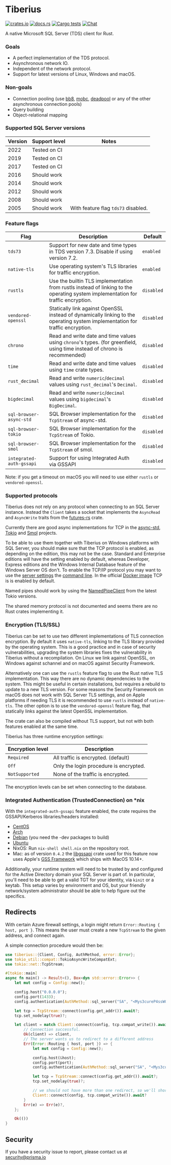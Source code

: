 # Tiberius
[![crates.io](https://meritbadge.herokuapp.com/tiberius)](https://crates.io/crates/tiberius)
[![docs.rs](https://docs.rs/tiberius/badge.svg)](https://docs.rs/tiberius)
[![Cargo tests](https://github.com/prisma/tiberius/actions/workflows/test.yml/badge.svg)](https://github.com/prisma/tiberius/actions/workflows/test.yml)
[![Chat](https://img.shields.io/discord/664092374359605268)](https://discord.gg/xX4xp9x)

A native Microsoft SQL Server (TDS) client for Rust.

### Goals

- A perfect implementation of the TDS protocol.
- Asynchronous network IO.
- Independent of the network protocol.
- Support for latest versions of Linux, Windows and macOS.

### Non-goals

- Connection pooling (use [bb8](https://crates.io/crates/bb8), [mobc](https://crates.io/crates/mobc), [deadpool](https://crates.io/crates/deadpool) or any of the other asynchronous connection pools)
- Query building
- Object-relational mapping

### Supported SQL Server versions

| Version | Support level | Notes                               |
|---------|---------------|-------------------------------------|
|    2022 | Tested on CI  |                                     |
|    2019 | Tested on CI  |                                     |
|    2017 | Tested on CI  |                                     |
|    2016 | Should work   |                                     |
|    2014 | Should work   |                                     |
|    2012 | Should work   |                                     |
|    2008 | Should work   |                                     |
|    2005 | Should work   | With feature flag `tds73` disabled. |

### Feature flags

| Flag                     | Description                                                                                                                      | Default    |
|--------------------------|----------------------------------------------------------------------------------------------------------------------------------|------------|
| `tds73`                  | Support for new date and time types in TDS version 7.3. Disable if using version 7.2.                                            | `enabled`  |
| `native-tls`             | Use operating system's TLS libraries for traffic encryption.                                                                     | `enabled`  |
| `rustls`                 | Use the builtin TLS implementation from rustls instead of linking to the operating system implementation for traffic encryption. | `disabled` |
| `vendored-openssl`       | Statically link against OpenSSL instead of dynamically linking to the operating system implementation for traffic encryption.    | `disabled` |
| `chrono`                 | Read and write date and time values using `chrono`'s types. (for greenfield, using time instead of chrono is recommended)        | `disabled` |
| `time`                   | Read and write date and time values using `time` crate types.                                                                    | `disabled` |
| `rust_decimal`           | Read and write `numeric`/`decimal` values using `rust_decimal`'s `Decimal`.                                                      | `disabled` |
| `bigdecimal`             | Read and write `numeric`/`decimal` values using `bigdecimal`'s `BigDecimal`.                                                     | `disabled` |
| `sql-browser-async-std`  | SQL Browser implementation for the `TcpStream` of async-std.                                                                     | `disabled` |
| `sql-browser-tokio`      | SQL Browser implementation for the `TcpStream` of Tokio.                                                                         | `disabled` |
| `sql-browser-smol`       | SQL Browser implementation for the `TcpStream` of smol.                                                                          | `disabled` |
| `integrated-auth-gssapi` | Support for using Integrated Auth via GSSAPI                                                                                     | `disabled` |

Note: if you get a timeout on macOS you will need to use either `rustls` or `vendored-openssl`.

### Supported protocols

Tiberius does not rely on any protocol when connecting to an SQL Server instance. Instead the `Client` takes a socket that implements the `AsyncRead` and `AsyncWrite` traits from the [futures-rs](https://crates.io/crates/futures) crate.

Currently there are good async implementations for TCP in the [async-std](https://crates.io/crates/async-std), [Tokio](https://crates.io/crates/tokio) and [Smol](https://crates.io/crates/smol) projects.

To be able to use them together with Tiberius on Windows platforms with SQL Server, you should make sure that the TCP protocol is enabled, as depending on the edition, this may not be the case. Standard and Enterprise editions will have the setting enabled by default, whereas Developer, Express editions and the Windows Internal Database feature of the Windows Server OS don't.
To enable the TCP/IP protocol you may want to use  the [server settings](https://docs.microsoft.com/en-us/sql/database-engine/configure-windows/enable-or-disable-a-server-network-protocol) the [command line](https://docs.microsoft.com/en-us/sql/powershell/how-to-enable-tcp-sqlps).
In the official [Docker image](https://hub.docker.com/_/microsoft-mssql-server) TCP is is enabled by default.

Named pipes should work by using the [NamedPipeClient](https://docs.rs/tokio/1.9.0/tokio/net/windows/named_pipe/struct.NamedPipeClient.html) from the latest Tokio versions.

The shared memory protocol is not documented and seems there are no Rust crates implementing it.

### Encryption (TLS/SSL)

Tiberius can be set to use two different implementations of TLS connection encryption. By default it uses `native-tls`, linking to the TLS library provided by the operating system. This is a good practice and in case of security vulnerabilities, upgrading the system libraries fixes the vulnerability in Tiberius without a recompilation. On Linux we link against OpenSSL, on Windows against schannel and on macOS against Security Framework.

Alternatively one can use the `rustls` feature flag to use the Rust native TLS implementation. This way there are no dynamic dependencies to the system. This might be useful in certain installations, but requires a rebuild to update to a new TLS version. For some reasons the Security Framework on macOS does not work with SQL Server TLS settings, and on Apple platforms if needing TLS it is recommended to use `rustls` instead of `native-tls`. The other option is to use the `vendored-openssl` feature flag, that statically links against the latest OpenSSL implementation.

The crate can also be compiled without TLS support, but not with both features enabled at the same time.

Tiberius has three runtime encryption settings:

| Encryption level | Description                                      |
|------------------|--------------------------------------------------|
| `Required`       | All traffic is encrypted. (default)              |
| `Off`            | Only the login procedure is encrypted.           |
| `NotSupported`   | None of the traffic is encrypted.                |

The encryption levels can be set when connecting to the database.

### Integrated Authentication (TrustedConnection) on \*nix

With the `integrated-auth-gssapi` feature enabled, the crate requires the GSSAPI/Kerberos libraries/headers installed:
  * [CentOS](https://pkgs.org/download/krb5-devel)
  * [Arch](https://www.archlinux.org/packages/core/x86_64/krb5/)
  * [Debian](https://tracker.debian.org/pkg/krb5) (you need the -dev packages to build)
  * [Ubuntu](https://packages.ubuntu.com/bionic-updates/libkrb5-dev)
  * NixOS: Run `nix-shell shell.nix` on the repository root.
  * Mac: as of version `0.4.2` the [libgssapi](https://crates.io/crates/libgssapi) crate used for this feature now uses Apple's [GSS Framework](https://developer.apple.com/documentation/gss?language=objc) which ships with MacOS 10.14+.

Additionally, your runtime system will need to be trusted by and configured for the Active Directory domain your SQL Server is part of. In particular, you'll need to be able to get a valid TGT for your identity, via `kinit` or a keytab. This setup varies by environment and OS, but your friendly network/system administrator should be able to help figure out the specifics.

## Redirects

With certain Azure firewall settings, a login might return `Error::Routing { host, port }`. This means the user must create a new `TcpStream` to the given address, and connect again.

A simple connection procedure would then be:

```rust
use tiberius::{Client, Config, AuthMethod, error::Error};
use tokio_util::compat::TokioAsyncWriteCompatExt;
use tokio::net::TcpStream;

#[tokio::main]
async fn main() -> Result<(), Box<dyn std::error::Error>> {
    let mut config = Config::new();

    config.host("0.0.0.0");
    config.port(1433);
    config.authentication(AuthMethod::sql_server("SA", "<Mys3cureP4ssW0rD>"));

    let tcp = TcpStream::connect(config.get_addr()).await?;
    tcp.set_nodelay(true)?;

    let client = match Client::connect(config, tcp.compat_write()).await {
        // Connection successful.
        Ok(client) => client,
        // The server wants us to redirect to a different address
        Err(Error::Routing { host, port }) => {
            let mut config = Config::new();

            config.host(&host);
            config.port(port);
            config.authentication(AuthMethod::sql_server("SA", "<Mys3cureP4ssW0rD>"));

            let tcp = TcpStream::connect(config.get_addr()).await?;
            tcp.set_nodelay(true)?;

            // we should not have more than one redirect, so we'll short-circuit here.
            Client::connect(config, tcp.compat_write()).await?
        }
        Err(e) => Err(e)?,
    };

    Ok(())
}
```

## Security

If you have a security issue to report, please contact us at [security@prisma.io](mailto:security@prisma.io?subject=[GitHub]%20Prisma%202%20Security%20Report%20Tiberius)
